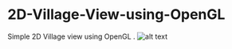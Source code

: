 # 2D-Village-View-using-OpenGL
Simple 2D Village view using OpenGL .
![alt text](https://github.com/afsantaru/2D-Village-View-using-OpenGL/blob/main/2D_Village_View.png?raw=true)
